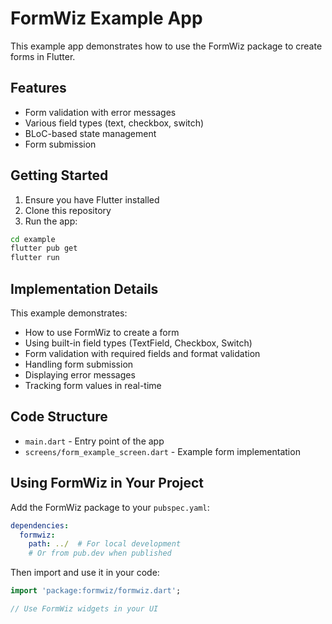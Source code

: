 # FormWiz Example App

This example app demonstrates how to use the FormWiz package to create forms in Flutter.

## Features

- Form validation with error messages
- Various field types (text, checkbox, switch)
- BLoC-based state management
- Form submission

## Getting Started

1. Ensure you have Flutter installed
2. Clone this repository
3. Run the app:

```bash
cd example
flutter pub get
flutter run
```

## Implementation Details

This example demonstrates:

- How to use FormWiz to create a form
- Using built-in field types (TextField, Checkbox, Switch)
- Form validation with required fields and format validation
- Handling form submission
- Displaying error messages
- Tracking form values in real-time

## Code Structure

- `main.dart` - Entry point of the app
- `screens/form_example_screen.dart` - Example form implementation

## Using FormWiz in Your Project

Add the FormWiz package to your `pubspec.yaml`:

```yaml
dependencies:
  formwiz:
    path: ../  # For local development
    # Or from pub.dev when published
```

Then import and use it in your code:

```dart
import 'package:formwiz/formwiz.dart';

// Use FormWiz widgets in your UI
``` 